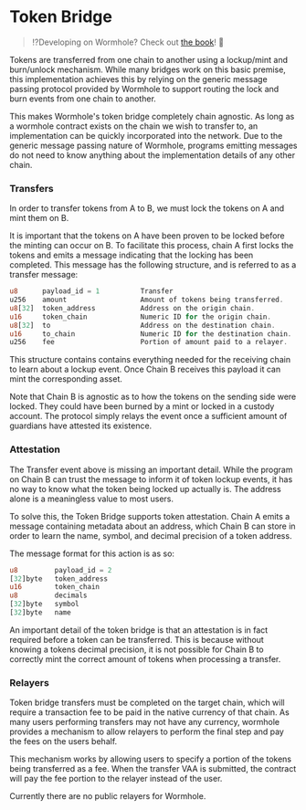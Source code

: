 # Token Bridge

> :interrobang:Developing on Wormhole? Check out [the book](https://book.wormhole.com)! :book:

Tokens are transferred from one chain to another using a lockup/mint and burn/unlock mechanism. While many bridges work on this basic premise, this implementation achieves this by relying on the generic message passing protocol provided by Wormhole to support routing the lock and burn events from one chain to another.

This makes Wormhole's token bridge completely chain agnostic. As long as a wormhole contract exists on the chain we wish to transfer to, an implementation can be quickly incorporated into the network. Due to the generic message passing nature of Wormhole, programs emitting messages do not need to know anything about the implementation details of any other chain.

### Transfers

In order to transfer tokens from A to B, we must lock the tokens on A and mint them on B.

It is important that the tokens on A have been proven to be locked before the minting can occur on B. To facilitate this process, chain A first locks the tokens and emits a message indicating that the locking has been completed. This message has the following structure, and is referred to as a transfer message:

```rust
u8      payload_id = 1          Transfer
u256    amount                  Amount of tokens being transferred.
u8[32]  token_address           Address on the origin chain.
u16     token_chain             Numeric ID for the origin chain.
u8[32]  to                      Address on the destination chain.
u16     to_chain                Numeric ID for the destination chain.
u256    fee                     Portion of amount paid to a relayer.
```

This structure contains contains everything needed for the receiving chain to learn about a lockup event. Once Chain B receives this payload it can mint the corresponding asset.

Note that Chain B is agnostic as to how the tokens on the sending side were locked. They could have been burned by a mint or locked in a custody account. The protocol simply relays the event once a sufficient amount of guardians have attested its existence.

### Attestation

The Transfer event above is missing an important detail. While the program on Chain B can trust the message to inform it of token lockup events, it has no way to know what the token being locked up actually is. The address alone is a meaningless value to most users.

To solve this, the Token Bridge supports token attestation. Chain A emits a message containing metadata about an address, which Chain B can store in order to learn the name, symbol, and decimal precision of a token address.

The message format for this action is as so:

```rust
u8         payload_id = 2
[32]byte   token_address
u16        token_chain
u8         decimals
[32]byte   symbol
[32]byte   name
```

An important detail of the token bridge is that an attestation is in fact required before a token can be transferred. This is because without knowing a tokens decimal precision, it is not possible for Chain B to correctly mint the correct amount of tokens when processing a transfer.

### Relayers

Token bridge transfers must be completed on the target chain, which will require a transaction fee to be paid in the native currency of that chain. As many users performing transfers may not have any currency, wormhole provides a mechanism to allow relayers to perform the final step and pay the fees on the users behalf.

This mechanism works by allowing users to specify a portion of the tokens being transferred as a fee. When the transfer VAA is submitted, the contract will pay the fee portion to the relayer instead of the user.

Currently there are no public relayers for Wormhole.
